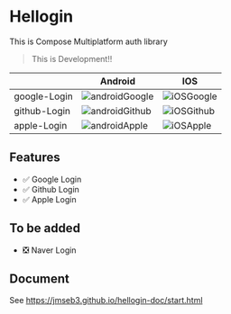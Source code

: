 # Hellogin

This is Compose Multiplatform auth library

> This is Development!!

|              | Android            | IOS            |
|--------------|--------------------|----------------|
| google-Login | ![androidGoogle]() | ![iOSGoogle]() |
| github-Login | ![androidGithub]() | ![iOSGithub]() |
| apple-Login  | ![androidApple]()  | ![iOSApple]()  |

## Features

- ✅ Google Login
- ✅ Github Login
- ✅ Apple Login

## To be added

- ❎ Naver Login

## Document 
See https://jmseb3.github.io/hellogin-doc/start.html
